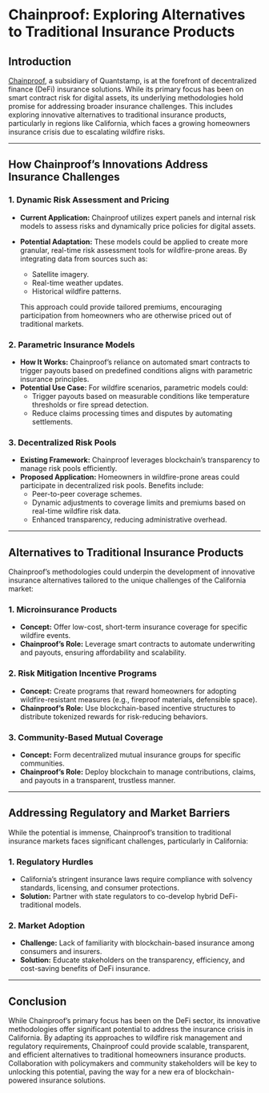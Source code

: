 # Chainproof: Exploring Alternatives to Traditional Insurance Products

## Introduction
[Chainproof](https://quantstamp.com/blog/chainproof), a subsidiary of Quantstamp, is at the forefront of decentralized finance (DeFi) insurance solutions. While its primary focus has been on smart contract risk for digital assets, its underlying methodologies hold promise for addressing broader insurance challenges. This includes exploring innovative alternatives to traditional insurance products, particularly in regions like California, which faces a growing homeowners insurance crisis due to escalating wildfire risks.

---

## How Chainproof’s Innovations Address Insurance Challenges

### 1. **Dynamic Risk Assessment and Pricing**
- **Current Application:** Chainproof utilizes expert panels and internal risk models to assess risks and dynamically price policies for digital assets.
- **Potential Adaptation:** These models could be applied to create more granular, real-time risk assessment tools for wildfire-prone areas. By integrating data from sources such as:
  - Satellite imagery.
  - Real-time weather updates.
  - Historical wildfire patterns.
  
  This approach could provide tailored premiums, encouraging participation from homeowners who are otherwise priced out of traditional markets.

### 2. **Parametric Insurance Models**
- **How It Works:** Chainproof’s reliance on automated smart contracts to trigger payouts based on predefined conditions aligns with parametric insurance principles.
- **Potential Use Case:** For wildfire scenarios, parametric models could:
  - Trigger payouts based on measurable conditions like temperature thresholds or fire spread detection.
  - Reduce claims processing times and disputes by automating settlements.

### 3. **Decentralized Risk Pools**
- **Existing Framework:** Chainproof leverages blockchain’s transparency to manage risk pools efficiently.
- **Proposed Application:** Homeowners in wildfire-prone areas could participate in decentralized risk pools. Benefits include:
  - Peer-to-peer coverage schemes.
  - Dynamic adjustments to coverage limits and premiums based on real-time wildfire risk data.
  - Enhanced transparency, reducing administrative overhead.

---

## Alternatives to Traditional Insurance Products
Chainproof’s methodologies could underpin the development of innovative insurance alternatives tailored to the unique challenges of the California market:

### 1. **Microinsurance Products**
- **Concept:** Offer low-cost, short-term insurance coverage for specific wildfire events.
- **Chainproof’s Role:** Leverage smart contracts to automate underwriting and payouts, ensuring affordability and scalability.

### 2. **Risk Mitigation Incentive Programs**
- **Concept:** Create programs that reward homeowners for adopting wildfire-resistant measures (e.g., fireproof materials, defensible space).
- **Chainproof’s Role:** Use blockchain-based incentive structures to distribute tokenized rewards for risk-reducing behaviors.

### 3. **Community-Based Mutual Coverage**
- **Concept:** Form decentralized mutual insurance groups for specific communities.
- **Chainproof’s Role:** Deploy blockchain to manage contributions, claims, and payouts in a transparent, trustless manner.

---

## Addressing Regulatory and Market Barriers
While the potential is immense, Chainproof’s transition to traditional insurance markets faces significant challenges, particularly in California:

### 1. **Regulatory Hurdles**
- California’s stringent insurance laws require compliance with solvency standards, licensing, and consumer protections.
- **Solution:** Partner with state regulators to co-develop hybrid DeFi-traditional models.

### 2. **Market Adoption**
- **Challenge:** Lack of familiarity with blockchain-based insurance among consumers and insurers.
- **Solution:** Educate stakeholders on the transparency, efficiency, and cost-saving benefits of DeFi insurance.

---

## Conclusion
While Chainproof’s primary focus has been on the DeFi sector, its innovative methodologies offer significant potential to address the insurance crisis in California. By adapting its approaches to wildfire risk management and regulatory requirements, Chainproof could provide scalable, transparent, and efficient alternatives to traditional homeowners insurance products. Collaboration with policymakers and community stakeholders will be key to unlocking this potential, paving the way for a new era of blockchain-powered insurance solutions.
